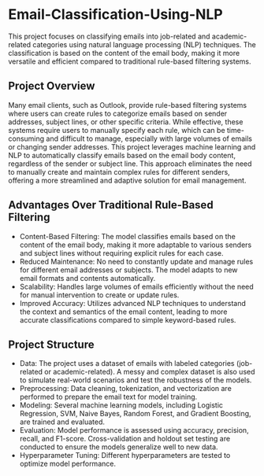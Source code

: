 # Email-Classification-Using-NLP

This project focuses on classifying emails into job-related and academic-related categories using natural language processing (NLP) techniques. The classification is based on the content of the email body, making it more versatile and efficient compared to traditional rule-based filtering systems.

## Project Overview
Many email clients, such as Outlook, provide rule-based filtering systems where users can create rules to categorize emails based on sender addresses, subject lines, or other specific criteria. While effective, these systems require users to manually specify each rule, which can be time-consuming and difficult to manage, especially with large volumes of emails or changing sender addresses.
This project leverages machine learning and NLP to automatically classify emails based on the email body content, regardless of the sender or subject line. This approach eliminates the need to manually create and maintain complex rules for different senders, offering a more streamlined and adaptive solution for email management.

## Advantages Over Traditional Rule-Based Filtering
* Content-Based Filtering: The model classifies emails based on the content of the email body, making it more adaptable to various senders and subject lines without requiring explicit rules for each case.
* Reduced Maintenance: No need to constantly update and manage rules for different email addresses or subjects. The model adapts to new email formats and contents automatically.
* Scalability: Handles large volumes of emails efficiently without the need for manual intervention to create or update rules.
* Improved Accuracy: Utilizes advanced NLP techniques to understand the context and semantics of the email content, leading to more accurate classifications compared to simple keyword-based rules.
  
## Project Structure
* Data: The project uses a dataset of emails with labeled categories (job-related or academic-related). A messy and complex dataset is also used to simulate real-world scenarios and test the robustness of the models.
* Preprocessing: Data cleaning, tokenization, and vectorization are performed to prepare the email text for model training.
* Modeling: Several machine learning models, including Logistic Regression, SVM, Naive Bayes, Random Forest, and Gradient Boosting, are trained and evaluated.
* Evaluation: Model performance is assessed using accuracy, precision, recall, and F1-score. Cross-validation and holdout set testing are conducted to ensure the models generalize well to new data.
* Hyperparameter Tuning: Different hyperparameters are tested to optimize model performance.


  

